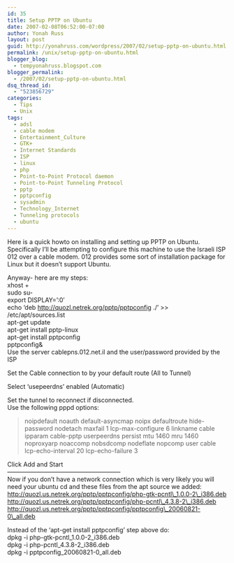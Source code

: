 ```yaml
---
id: 35
title: Setup PPTP on Ubuntu
date: 2007-02-08T06:52:00-07:00
author: Yonah Russ
layout: post
guid: http://yonahruss.com/wordpress/2007/02/setup-pptp-on-ubuntu.html
permalink: /unix/setup-pptp-on-ubuntu.html
blogger_blog:
  - tempyonahruss.blogspot.com
blogger_permalink:
  - /2007/02/setup-pptp-on-ubuntu.html
dsq_thread_id:
  - "523856729"
categories:
  - Tips
  - Unix
tags:
  - adsl
  - cable modem
  - Entertainment_Culture
  - GTK+
  - Internet Standards
  - ISP
  - linux
  - php
  - Point-to-Point Protocol daemon
  - Point-to-Point Tunneling Protocol
  - pptp
  - pptpconfig
  - sysadmin
  - Technology_Internet
  - Tunneling protocols
  - ubuntu
---
```

Here is a quick howto on installing and setting up PPTP on Ubuntu.  
Specifically I&#8217;ll be attempting to configure this machine to use the Israeli ISP 012 over a cable modem. 012 provides some sort of installation package for Linux but it doesn&#8217;t support Ubuntu.

Anyway- here are my steps:  
xhost +  
sudo su-  
export DISPLAY=&#8217;:0&#8242;  
echo &#8216;deb http://quozl.netrek.org/pptp/pptpconfig ./&#8217; >> /etc/apt/sources.list  
apt-get update  
apt-get install pptp-linux  
apt-get install pptpconfig  
pptpconfig&  
Use the server cablepns.012.net.il and the user/password provided by the ISP

Set the Cable connection to by your default route (All to Tunnel)

Select &#8216;usepeerdns&#8217; enabled (Automatic)

Set the tunnel to reconnect if disconnected.  
Use the following pppd options:

> noipdefault noauth default-asyncmap noipx defaultroute hide-password nodetach maxfail 1 lcp-max-configure 6 linkname cable ipparam cable-pptp userpeerdns persist mtu 1460 mru 1460 noproxyarp noaccomp nobsdcomp nodeflate nopcomp user cable lcp-echo-interval 20 lcp-echo-failure 3 

Click Add and Start  
&#8212;&#8212;&#8212;&#8212;&#8212;&#8212;&#8212;&#8212;&#8212;&#8212;&#8212;&#8212;&#8212;&#8212;&#8212;&#8212;&#8212;&#8212;&#8211;  
Now if you don&#8217;t have a network connection which is very likely you will need your ubuntu cd and these files from the apt source we added:  
http://quozl.us.netrek.org/pptp/pptpconfig/php-gtk-pcntl\_1.0.0-2\_i386.deb  
http://quozl.us.netrek.org/pptp/pptpconfig/php-pcntl\_4.3.8-2\_i386.deb  
http://quozl.us.netrek.org/pptp/pptpconfig/pptpconfig\_20060821-0\_all.deb

Instead of the &#8216;apt-get install pptpconfig&#8217; step above do:  
dpkg -i php-gtk-pcntl\_1.0.0-2\_i386.deb  
dpkg -i php-pcntl\_4.3.8-2\_i386.deb  
dpkg -i pptpconfig\_20060821-0\_all.deb